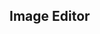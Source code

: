 ## Image Editor

<!-- change default color     latestColor: 'black', -->
<!-- src/imageEditorComponent/imageEditor/src/components/MainCanvas/index.jsx -->

<!-- to set main canvas height width
 const setNewCanvasSize = useCallback(
    ({ width: containerWidth, height: containerHeight }) => {
      providedAppContext.dispatch({
        type: SET_CANVAS_SIZE,
        payload: {
          canvasWidth: containerWidth,
          canvasHeight: containerHeight + 200,
        },
      });
    },
    [],
  ); -->
